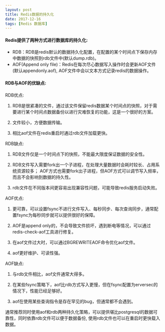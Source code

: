 ```yaml
---
layout: post
title: Redis数据的持久化
date: 2017-12-16
tags: [Redis 数据库]
---
```


#### Redis提供了两种方式进行数据库的持久化:

* RDB：RDB是redis默认的数据持久化配置，在配置的某个时间点下保存内存中数据的快照到rdb文件中(默认dump.rdb)。
* AOF(Append only file)：Redis在每次尽心数据写入操作时会更新AOF文件(默认appendonly.aof), AOF文件中会以文本方式记录redis的数据操作。

#### RDB与AOF的优缺点:

RDB优点:

1. RDB是很紧凑的文件，通过该文件保留redis数据某个时间点的快照，对于需要进行某个时间点数据备份以进行灾难恢复的功能，这是一个很好的方案。

2. 文件较小，方便数据传输。

3. 相比aof文件在redis重启时通过rdb文件加载更快。

RDB缺点:

1. RDB文件仅是一个时间点下的快照，不能最大限度保证数据的安全性。

2. RDB文件写入需要fork出一个子进程，在处理大量数据时会耗时较长、占用系统资源较多； AOF方式也需要fork出子进程，但AOF方式可以调节写入频率， 而且不会影响到数据的持久性。

3. rdb文件在不同版本间更容易出现兼容性问题，可能导致redis服务启动失败。

AOF优点:

1. 更可靠，可以设置fsync不进行文件写入、每秒同步、每次查询同步，通常配置fsync为每秒同步就可以提供很好的保障。

2. AOF是append only的，不会导致文件损坏，遇到断电等情况，可以通过redis-check-aof工具进行修复。

3. 在aof文件过大时，可以通过BGREWRITEAOF命令优化aof文件。

4. aof更好维护、可读性强。

AOF缺点:

1. 与rdb文件相比，aof文件通常大得多。

2. 在某些fsync策略下，aof比rdb方式写入更慢，但在fsync配置为erversec的情况下，性能已经足够好。

3. aof在使用某些查询指令是存在罕见的bug，但通常都不会遇到。

通常推荐同时使用aof和rdb两种持久化策略，可以提供堪比postgresql的数据可靠性，同时依靠rdb文件可以便于数据备份, 使用rdb文件也可以在重启时更快载入数据。
